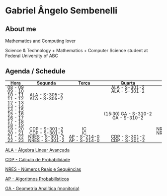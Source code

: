 # Gabriel Ângelo Sembenelli

## About me

Mathematics and Computing lover

Science & Technology + Mathematics + Computer Science student at Federal University of ABC

## Agenda / Schedule

<style>
  table, td {
    width: 100%;
    white-space: nowrap;
    font-size: 1.0em;
    line-height: 0.5;
  }
</style>

| Hora    | Segunda        | Terça        | Quarta               | Quinta          | Sexta                |
| :-----: | :------------: | :----------: | :------------------: | :-------------: | :------------------: |
| 08 - 09 |                |              | ALA - S-301-2        |                 |                      |
| 09 - 10 |                |              | ALA - S-301-2        |                 |                      |
| 10 - 11 | ALA - S-305-2  |              |                      |                 | ALA - S-301-2        |
| 11 - 12 | ALA - S-305-2  |              |                      |                 | ALA - S-301-2        |
| 12 - 13 |                |              |                      |                 |                      |
| 13 - 14 |                |              |                      |                 |                      |
| 14 - 15 |                |              |                      |                 |         GA - S-310-2 |
| 15 - 16 |                |              | (15:30) GA - S-310-2 |                 | (15:30) GA - S-310-2 |
| 16 - 17 |                |              |         GA - S-310-2 |                 |                      |
| 17 - 18 |                |              |                      |                 |                      |
| 18 - 19 |                |              |                      |                 |                      |
| 19 - 20 | CDP  - S-301-2 |     IC       |                      | NRES - S-301-2  | AP  - A-113-0        |
| 20 - 21 | CDP  - S-301-2 |     IC       |                      | NRES - S-301-2  | AP  - A-113-0        |
| 21 - 22 | NRES - S-301-2 | AP - S-214-0 | CDP - S-301-2        |                 |                      |
| 22 - 23 | NRES - S-301-2 | AP - S-214-0 | CDP - S-301-2        |                 |                      |

[ALA - Álgebra Linear Avançada](Quads/Q3.24/ALA.md)

[CDP - Cálculo de Probabilidade](Quads/Q3.24/CDP.md)

[NRES - Números Reais e Sequências](Quads/Q3.24/NRES.md)

[AP - Algoritmos Probabilísticos](Quads/Q3.24/AP.md)

[GA - Geometria Analítica (monitoria)](Monitorias/Geometria-Analitica/bibliografia.md)
